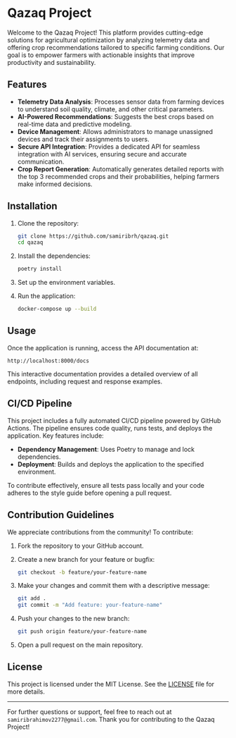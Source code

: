 # Qazaq Project

Welcome to the Qazaq Project! This platform provides cutting-edge solutions for agricultural optimization by analyzing telemetry data and offering crop recommendations tailored to specific farming conditions. Our goal is to empower farmers with actionable insights that improve productivity and sustainability.

## Features

- **Telemetry Data Analysis**: Processes sensor data from farming devices to understand soil quality, climate, and other critical parameters.
- **AI-Powered Recommendations**: Suggests the best crops based on real-time data and predictive modeling.
- **Device Management**: Allows administrators to manage unassigned devices and track their assignments to users.
- **Secure API Integration**: Provides a dedicated API for seamless integration with AI services, ensuring secure and accurate communication.
- **Crop Report Generation**: Automatically generates detailed reports with the top 3 recommended crops and their probabilities, helping farmers make informed decisions.


## Installation

1. Clone the repository:
   ```bash
   git clone https://github.com/samiribrh/qazaq.git
   cd qazaq
   ```

2. Install the dependencies:
   ```bash
   poetry install
   ```
   
3. Set up the environment variables.


4. Run the application:
   ```bash
   docker-compose up --build
   ```

## Usage

Once the application is running, access the API documentation at:

```
http://localhost:8000/docs
```

This interactive documentation provides a detailed overview of all endpoints, including request and response examples.

## CI/CD Pipeline

This project includes a fully automated CI/CD pipeline powered by GitHub Actions. The pipeline ensures code quality, runs tests, and deploys the application. Key features include:

- **Dependency Management**: Uses Poetry to manage and lock dependencies.
- **Deployment**: Builds and deploys the application to the specified environment.

To contribute effectively, ensure all tests pass locally and your code adheres to the style guide before opening a pull request.

## Contribution Guidelines

We appreciate contributions from the community! To contribute:

1. Fork the repository to your GitHub account.
2. Create a new branch for your feature or bugfix:
   ```bash
   git checkout -b feature/your-feature-name
    ```
   
3. Make your changes and commit them with a descriptive message:
    ```bash
    git add .
    git commit -m "Add feature: your-feature-name"
    ```
   
4. Push your changes to the new branch:
   ```bash
   git push origin feature/your-feature-name
   ```

5. Open a pull request on the main repository.


## License

This project is licensed under the MIT License. See the [LICENSE](LICENSE) file for more details.

---

For further questions or support, feel free to reach out at `samiribrahimov2277@gmail.com`. Thank you for contributing to the Qazaq Project!
